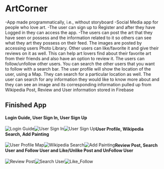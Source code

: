 # ArtCorner

  -App made programmatically, i.e., without storyboard
  -Social Media app for people who love art.
  -The user can sign up to Register and after they have Logged in they can access the app.
  -The users can post the art that they have seen or possess and the information related to it so others can see what they art   they possess on their feed. The images are posted by accessing users Photo Library.
  Other users can like/favorite it and give their reviews on it as well.
  This can help art lovers find about their favorite art from their friends and also have an option to review it.
  The users can follow/unfollow other users.
  You can search the other users that you want to follow with a search bar.
  The user profile will show the location of the user, using a Map. They can search for a particular location as well.
  The user can search for any information they would like to know more about and they can see an image and its corresponding     information pulled up from Wikipedia
  Post, Review and User information stored in Firebase

## Finished App
#### Login Guide, User Sign In, User Sign Up <br>

<div>
<img style="float:left;" src='https://media.giphy.com/media/5UEzYQN5eo2J6nstHY/giphy.gif' title='Login Guide' alt='Login Guide'/>
<img style="float:left;" src='https://media.giphy.com/media/uTOQOqfK26Q9cPjzAm/giphy.gif' title='User Sign In' alt='User Sign In'/>
<img style="float:left;" src='https://media.giphy.com/media/4MXXgkCQYBqXZtGOS8/giphy.gif' title='User Sign Up' alt='User Sign Up'/>
</div>


#### User Profile, Wikipedia Search, Add Painting <br>

<div>
<img style="float:left;" src='https://media.giphy.com/media/1sxvH7VqDJNFxiaccQ/giphy.gif' title='User Profile Map' alt='User Profile Map'/>
<img style="float:left;" src='https://media.giphy.com/media/3FkjQCLoQTeuwovjCh/giphy.gif' title='Wikipedia Search' alt='Wikipedia Search'/>
<img style="float:left;" src='https://media.giphy.com/media/SFJEuRP0E3rdBvLbkR/giphy.gif' title='Add Painting' alt='Add Painting'/>
</div>


#### Review Post, Search User and Follow User and Like/Unlike Post and UnFollow User <br>

<div>
<img style="float:left;" src='https://media.giphy.com/media/toe7mUiOOjONadx5jr/giphy.gif' title='Review Post' alt='Review Post'/>
<img style="float:left;" src='https://media.giphy.com/media/1n5EuMX7zK6wCv18Ud/giphy.gif' title='Search User' alt='Search User'/>
<img style="float:left;" src='https://media.giphy.com/media/fwW2EyyRNEh2CZ5RkS/giphy.gif' title='Like/Follow' alt='Like_Follow'/>
</div>

